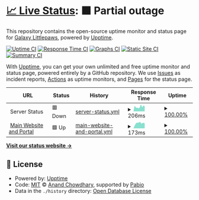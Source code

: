 # [📈 Live Status](https://status.galaxybreedables.com): <!--live status--> **🟧 Partial outage**

This repository contains the open-source uptime monitor and status page for [Galaxy Littlepaws](https://galaxylittlepaws.com), powered by [Upptime](https://github.com/upptime/upptime).

[![Uptime CI](https://github.com/GalaxyLittlepaws/breedable_upptime/workflows/Uptime%20CI/badge.svg)](https://github.com/GalaxyLittlepaws/breedable_upptime/actions?query=workflow%3A%22Uptime+CI%22)
[![Response Time CI](https://github.com/GalaxyLittlepaws/breedable_upptime/workflows/Response%20Time%20CI/badge.svg)](https://github.com/GalaxyLittlepaws/breedable_upptime/actions?query=workflow%3A%22Response+Time+CI%22)
[![Graphs CI](https://github.com/GalaxyLittlepaws/breedable_upptime/workflows/Graphs%20CI/badge.svg)](https://github.com/GalaxyLittlepaws/breedable_upptime/actions?query=workflow%3A%22Graphs+CI%22)
[![Static Site CI](https://github.com/GalaxyLittlepaws/breedable_upptime/workflows/Static%20Site%20CI/badge.svg)](https://github.com/GalaxyLittlepaws/breedable_upptime/actions?query=workflow%3A%22Static+Site+CI%22)
[![Summary CI](https://github.com/GalaxyLittlepaws/breedable_upptime/workflows/Summary%20CI/badge.svg)](https://github.com/GalaxyLittlepaws/breedable_upptime/actions?query=workflow%3A%22Summary+CI%22)

With [Upptime](https://upptime.js.org), you can get your own unlimited and free uptime monitor and status page, powered entirely by a GitHub repository. We use [Issues](https://github.com/GalaxyLittlepaws/breedable_upptime/issues) as incident reports, [Actions](https://github.com/GalaxyLittlepaws/breedable_upptime/actions) as uptime monitors, and [Pages](https://status.galaxybreedables.com) for the status page.

<!--start: status pages-->
<!-- This summary is generated by Upptime (https://github.com/upptime/upptime) -->
<!-- Do not edit this manually, your changes will be overwritten -->
<!-- prettier-ignore -->
| URL | Status | History | Response Time | Uptime |
| --- | ------ | ------- | ------------- | ------ |
| <img alt="" src="https://icons.duckduckgo.com/ip3/null.ico" height="13"> Server Status | 🟥 Down | [server-status.yml](https://github.com/GalaxyLittlepaws/breedable_upptime/commits/HEAD/history/server-status.yml) | <details><summary><img alt="Response time graph" src="./graphs/server-status/response-time-week.png" height="20"> 206ms</summary><br><a href="https://status.galaxybreedables.com/history/server-status"><img alt="Response time 205" src="https://img.shields.io/endpoint?url=https%3A%2F%2Fraw.githubusercontent.com%2FGalaxyLittlepaws%2Fbreedable_upptime%2FHEAD%2Fapi%2Fserver-status%2Fresponse-time.json"></a><br><a href="https://status.galaxybreedables.com/history/server-status"><img alt="24-hour response time 208" src="https://img.shields.io/endpoint?url=https%3A%2F%2Fraw.githubusercontent.com%2FGalaxyLittlepaws%2Fbreedable_upptime%2FHEAD%2Fapi%2Fserver-status%2Fresponse-time-day.json"></a><br><a href="https://status.galaxybreedables.com/history/server-status"><img alt="7-day response time 206" src="https://img.shields.io/endpoint?url=https%3A%2F%2Fraw.githubusercontent.com%2FGalaxyLittlepaws%2Fbreedable_upptime%2FHEAD%2Fapi%2Fserver-status%2Fresponse-time-week.json"></a><br><a href="https://status.galaxybreedables.com/history/server-status"><img alt="30-day response time 208" src="https://img.shields.io/endpoint?url=https%3A%2F%2Fraw.githubusercontent.com%2FGalaxyLittlepaws%2Fbreedable_upptime%2FHEAD%2Fapi%2Fserver-status%2Fresponse-time-month.json"></a><br><a href="https://status.galaxybreedables.com/history/server-status"><img alt="1-year response time 205" src="https://img.shields.io/endpoint?url=https%3A%2F%2Fraw.githubusercontent.com%2FGalaxyLittlepaws%2Fbreedable_upptime%2FHEAD%2Fapi%2Fserver-status%2Fresponse-time-year.json"></a></details> | <details><summary><a href="https://status.galaxybreedables.com/history/server-status">100.00%</a></summary><a href="https://status.galaxybreedables.com/history/server-status"><img alt="All-time uptime 100.00%" src="https://img.shields.io/endpoint?url=https%3A%2F%2Fraw.githubusercontent.com%2FGalaxyLittlepaws%2Fbreedable_upptime%2FHEAD%2Fapi%2Fserver-status%2Fuptime.json"></a><br><a href="https://status.galaxybreedables.com/history/server-status"><img alt="24-hour uptime 100.00%" src="https://img.shields.io/endpoint?url=https%3A%2F%2Fraw.githubusercontent.com%2FGalaxyLittlepaws%2Fbreedable_upptime%2FHEAD%2Fapi%2Fserver-status%2Fuptime-day.json"></a><br><a href="https://status.galaxybreedables.com/history/server-status"><img alt="7-day uptime 100.00%" src="https://img.shields.io/endpoint?url=https%3A%2F%2Fraw.githubusercontent.com%2FGalaxyLittlepaws%2Fbreedable_upptime%2FHEAD%2Fapi%2Fserver-status%2Fuptime-week.json"></a><br><a href="https://status.galaxybreedables.com/history/server-status"><img alt="30-day uptime 100.00%" src="https://img.shields.io/endpoint?url=https%3A%2F%2Fraw.githubusercontent.com%2FGalaxyLittlepaws%2Fbreedable_upptime%2FHEAD%2Fapi%2Fserver-status%2Fuptime-month.json"></a><br><a href="https://status.galaxybreedables.com/history/server-status"><img alt="1-year uptime 100.00%" src="https://img.shields.io/endpoint?url=https%3A%2F%2Fraw.githubusercontent.com%2FGalaxyLittlepaws%2Fbreedable_upptime%2FHEAD%2Fapi%2Fserver-status%2Fuptime-year.json"></a></details>
| <img alt="" src="https://icons.duckduckgo.com/ip3/galaxybreedables.com.ico" height="13"> [Main Website and Portal](https://galaxybreedables.com) | 🟩 Up | [main-website-and-portal.yml](https://github.com/GalaxyLittlepaws/breedable_upptime/commits/HEAD/history/main-website-and-portal.yml) | <details><summary><img alt="Response time graph" src="./graphs/main-website-and-portal/response-time-week.png" height="20"> 173ms</summary><br><a href="https://status.galaxybreedables.com/history/main-website-and-portal"><img alt="Response time 171" src="https://img.shields.io/endpoint?url=https%3A%2F%2Fraw.githubusercontent.com%2FGalaxyLittlepaws%2Fbreedable_upptime%2FHEAD%2Fapi%2Fmain-website-and-portal%2Fresponse-time.json"></a><br><a href="https://status.galaxybreedables.com/history/main-website-and-portal"><img alt="24-hour response time 169" src="https://img.shields.io/endpoint?url=https%3A%2F%2Fraw.githubusercontent.com%2FGalaxyLittlepaws%2Fbreedable_upptime%2FHEAD%2Fapi%2Fmain-website-and-portal%2Fresponse-time-day.json"></a><br><a href="https://status.galaxybreedables.com/history/main-website-and-portal"><img alt="7-day response time 173" src="https://img.shields.io/endpoint?url=https%3A%2F%2Fraw.githubusercontent.com%2FGalaxyLittlepaws%2Fbreedable_upptime%2FHEAD%2Fapi%2Fmain-website-and-portal%2Fresponse-time-week.json"></a><br><a href="https://status.galaxybreedables.com/history/main-website-and-portal"><img alt="30-day response time 178" src="https://img.shields.io/endpoint?url=https%3A%2F%2Fraw.githubusercontent.com%2FGalaxyLittlepaws%2Fbreedable_upptime%2FHEAD%2Fapi%2Fmain-website-and-portal%2Fresponse-time-month.json"></a><br><a href="https://status.galaxybreedables.com/history/main-website-and-portal"><img alt="1-year response time 171" src="https://img.shields.io/endpoint?url=https%3A%2F%2Fraw.githubusercontent.com%2FGalaxyLittlepaws%2Fbreedable_upptime%2FHEAD%2Fapi%2Fmain-website-and-portal%2Fresponse-time-year.json"></a></details> | <details><summary><a href="https://status.galaxybreedables.com/history/main-website-and-portal">100.00%</a></summary><a href="https://status.galaxybreedables.com/history/main-website-and-portal"><img alt="All-time uptime 100.00%" src="https://img.shields.io/endpoint?url=https%3A%2F%2Fraw.githubusercontent.com%2FGalaxyLittlepaws%2Fbreedable_upptime%2FHEAD%2Fapi%2Fmain-website-and-portal%2Fuptime.json"></a><br><a href="https://status.galaxybreedables.com/history/main-website-and-portal"><img alt="24-hour uptime 100.00%" src="https://img.shields.io/endpoint?url=https%3A%2F%2Fraw.githubusercontent.com%2FGalaxyLittlepaws%2Fbreedable_upptime%2FHEAD%2Fapi%2Fmain-website-and-portal%2Fuptime-day.json"></a><br><a href="https://status.galaxybreedables.com/history/main-website-and-portal"><img alt="7-day uptime 100.00%" src="https://img.shields.io/endpoint?url=https%3A%2F%2Fraw.githubusercontent.com%2FGalaxyLittlepaws%2Fbreedable_upptime%2FHEAD%2Fapi%2Fmain-website-and-portal%2Fuptime-week.json"></a><br><a href="https://status.galaxybreedables.com/history/main-website-and-portal"><img alt="30-day uptime 100.00%" src="https://img.shields.io/endpoint?url=https%3A%2F%2Fraw.githubusercontent.com%2FGalaxyLittlepaws%2Fbreedable_upptime%2FHEAD%2Fapi%2Fmain-website-and-portal%2Fuptime-month.json"></a><br><a href="https://status.galaxybreedables.com/history/main-website-and-portal"><img alt="1-year uptime 100.00%" src="https://img.shields.io/endpoint?url=https%3A%2F%2Fraw.githubusercontent.com%2FGalaxyLittlepaws%2Fbreedable_upptime%2FHEAD%2Fapi%2Fmain-website-and-portal%2Fuptime-year.json"></a></details>

<!--end: status pages-->

[**Visit our status website →**](https://status.galaxybreedables.com)

## 📄 License

- Powered by: [Upptime](https://github.com/upptime/upptime)
- Code: [MIT](./LICENSE) © [Anand Chowdhary](https://anandchowdhary.com), supported by [Pabio](https://pabio.com)
- Data in the `./history` directory: [Open Database License](https://opendatacommons.org/licenses/odbl/1-0/)
